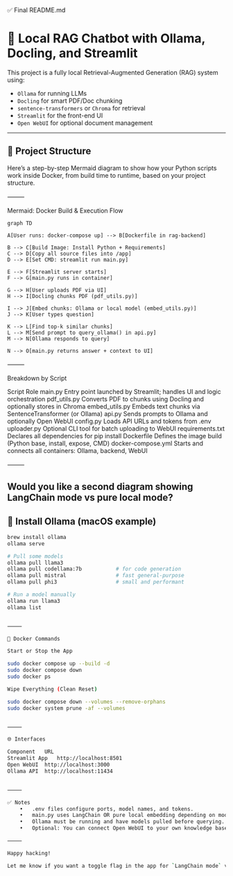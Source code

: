 
✅ Final README.md

# 🧠 Local RAG Chatbot with Ollama, Docling, and Streamlit

This project is a fully local Retrieval-Augmented Generation (RAG) system using:
- `Ollama` for running LLMs
- `Docling` for smart PDF/Doc chunking
- `sentence-transformers` or `Chroma` for retrieval
- `Streamlit` for the front-end UI
- `Open WebUI` for optional document management

---

## 📁 Project Structure
Here’s a step-by-step Mermaid diagram to show how your Python scripts work inside Docker, from build time to runtime, based on your project structure.

⸻

Mermaid: Docker Build & Execution Flow

```mermaid
graph TD

A[User runs: docker-compose up] --> B[Dockerfile in rag-backend]

B --> C[Build Image: Install Python + Requirements]
C --> D[Copy all source files into /app]
D --> E[Set CMD: streamlit run main.py]

E --> F[Streamlit server starts]
F --> G[main.py runs in container]

G --> H[User uploads PDF via UI]
H --> I[Docling chunks PDF (pdf_utils.py)]

I --> J[Embed chunks: Ollama or local model (embed_utils.py)]
J --> K[User types question]

K --> L[Find top-k similar chunks]
L --> M[Send prompt to query_ollama() in api.py]
M --> N[Ollama responds to query]

N --> O[main.py returns answer + context to UI]
```


⸻

Breakdown by Script

Script	Role
main.py	Entry point launched by Streamlit; handles UI and logic orchestration
pdf_utils.py	Converts PDF to chunks using Docling and optionally stores in Chroma
embed_utils.py	Embeds text chunks via SentenceTransformer (or Ollama)
api.py	Sends prompts to Ollama and optionally Open WebUI
config.py	Loads API URLs and tokens from .env
uploader.py	Optional CLI tool for batch uploading to WebUI
requirements.txt	Declares all dependencies for pip install
Dockerfile	Defines the image build (Python base, install, expose, CMD)
docker-compose.yml	Starts and connects all containers: Ollama, backend, WebUI


⸻

Would you like a second diagram showing LangChain mode vs pure local mode?
---

## 🧠 Install Ollama (macOS example)

```bash
brew install ollama
ollama serve

# Pull some models
ollama pull llama3
ollama pull codellama:7b           # for code generation
ollama pull mistral                # fast general-purpose
ollama pull phi3                   # small and performant

# Run a model manually
ollama run llama3
ollama list


⸻

🐳 Docker Commands

Start or Stop the App

sudo docker compose up --build -d
sudo docker compose down
sudo docker ps

Wipe Everything (Clean Reset)

sudo docker compose down --volumes --remove-orphans
sudo docker system prune -af --volumes


⸻

🌐 Interfaces

Component	URL
Streamlit App	http://localhost:8501
Open WebUI	http://localhost:3000
Ollama API	http://localhost:11434


⸻

✅ Notes
	•	.env files configure ports, model names, and tokens.
	•	main.py uses LangChain OR pure local embedding depending on mode.
	•	Ollama must be running and have models pulled before querying.
	•	Optional: You can connect Open WebUI to your own knowledge bases.

⸻

Happy hacking!

Let me know if you want a toggle flag in the app for `LangChain mode` vs `Local mode`, or a diagram (Mermaid or image) showing architecture.

